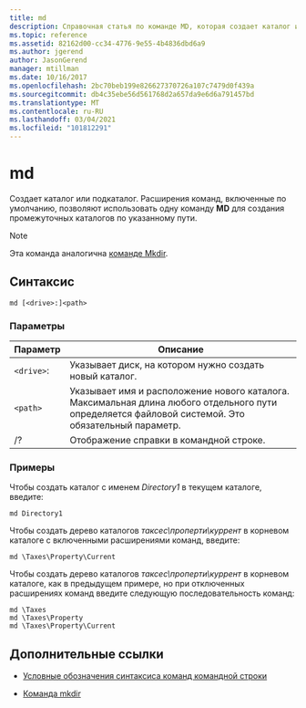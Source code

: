 ```yaml
---
title: md
description: Справочная статья по команде MD, которая создает каталог или подкаталог.
ms.topic: reference
ms.assetid: 82162d00-cc34-4776-9e55-4b4836dbd6a9
ms.author: jgerend
author: JasonGerend
manager: mtillman
ms.date: 10/16/2017
ms.openlocfilehash: 2bc70beb199e826627370726a107c7479d0f439a
ms.sourcegitcommit: db4c35ebe56d561768d2a657da9e6d6a791457bd
ms.translationtype: MT
ms.contentlocale: ru-RU
ms.lasthandoff: 03/04/2021
ms.locfileid: "101812291"
---
```

# <a name="md"></a>md

Создает каталог или подкаталог. Расширения команд, включенные по умолчанию, позволяют использовать одну команду **MD** для создания промежуточных каталогов по указанному пути.

> [!NOTE]
> Эта команда аналогична [команде Mkdir](mkdir.md).

## <a name="syntax"></a>Синтаксис

```
md [<drive>:]<path>
```

### <a name="parameters"></a>Параметры

| Параметр | Описание |
| --------- | ----------- |
| `<drive>`: | Указывает диск, на котором нужно создать новый каталог. |
| `<path>` | Указывает имя и расположение нового каталога. Максимальная длина любого отдельного пути определяется файловой системой. Это обязательный параметр. |
| /? | Отображение справки в командной строке. |

### <a name="examples"></a>Примеры

Чтобы создать каталог с именем *Directory1* в текущем каталоге, введите:

```
md Directory1
```

Чтобы создать дерево каталогов *таксес\проперти\куррент* в корневом каталоге с включенными расширениями команд, введите:

```
md \Taxes\Property\Current
```

Чтобы создать дерево каталогов *таксес\проперти\куррент* в корневом каталоге, как в предыдущем примере, но при отключенных расширениях команд введите следующую последовательность команд:

```
md \Taxes
md \Taxes\Property
md \Taxes\Property\Current
```

## <a name="additional-references"></a>Дополнительные ссылки

- [Условные обозначения синтаксиса команд командной строки](command-line-syntax-key.md)

- [Команда mkdir](mkdir.md)